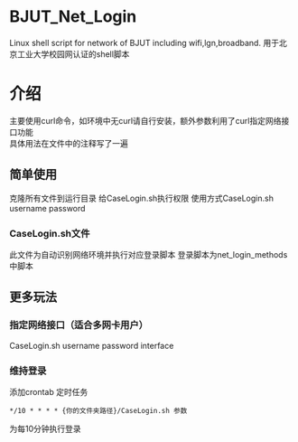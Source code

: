 # BJUT_Net_Login
Linux shell script for network of BJUT including wifi,lgn,broadband.
用于北京工业大学校园网认证的shell脚本 
# 介绍
主要使用curl命令，如环境中无curl请自行安装，额外参数利用了curl指定网络接口功能   
具体用法在文件中的注释写了一遍
## 简单使用
克隆所有文件到运行目录 
给CaseLogin.sh执行权限
使用方式CaseLogin.sh username password
### CaseLogin.sh文件
此文件为自动识别网络环境并执行对应登录脚本
登录脚本为net_login_methods中脚本
## 更多玩法
### 指定网络接口（适合多网卡用户）
CaseLogin.sh username password interface
### 维持登录 
添加crontab 定时任务
```
*/10 * * * * {你的文件夹路径}/CaseLogin.sh 参数
```
为每10分钟执行登录
